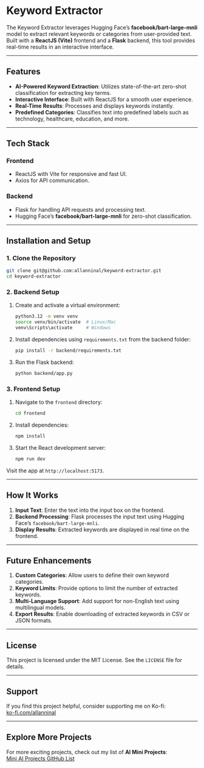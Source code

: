 
# Keyword Extractor

The Keyword Extractor leverages Hugging Face’s **facebook/bart-large-mnli** model to extract relevant keywords or categories from user-provided text. Built with a **ReactJS (Vite)** frontend and a **Flask** backend, this tool provides real-time results in an interactive interface.

---

## Features

- **AI-Powered Keyword Extraction**: Utilizes state-of-the-art zero-shot classification for extracting key terms.
- **Interactive Interface**: Built with ReactJS for a smooth user experience.
- **Real-Time Results**: Processes and displays keywords instantly.
- **Predefined Categories**: Classifies text into predefined labels such as technology, healthcare, education, and more.

---

## Tech Stack

### **Frontend**
- ReactJS with Vite for responsive and fast UI.
- Axios for API communication.

### **Backend**
- Flask for handling API requests and processing text.
- Hugging Face’s **facebook/bart-large-mnli** for zero-shot classification.

---

## Installation and Setup

### 1. Clone the Repository
```bash
git clone git@github.com:allanninal/keyword-extractor.git
cd keyword-extractor
```

### 2. Backend Setup
1. Create and activate a virtual environment:
   ```bash
   python3.12 -m venv venv
   source venv/bin/activate  # Linux/Mac
   venv\Scripts\activate     # Windows
   ```

2. Install dependencies using `requirements.txt` from the backend folder:
   ```bash
   pip install -r backend/requirements.txt
   ```

3. Run the Flask backend:
   ```bash
   python backend/app.py
   ```

### 3. Frontend Setup
1. Navigate to the `frontend` directory:
   ```bash
   cd frontend
   ```

2. Install dependencies:
   ```bash
   npm install
   ```

3. Start the React development server:
   ```bash
   npm run dev
   ```

Visit the app at `http://localhost:5173`.

---

## How It Works

1. **Input Text**: Enter the text into the input box on the frontend.
2. **Backend Processing**: Flask processes the input text using Hugging Face’s `facebook/bart-large-mnli`.
3. **Display Results**: Extracted keywords are displayed in real time on the frontend.

---

## Future Enhancements

1. **Custom Categories**: Allow users to define their own keyword categories.
2. **Keyword Limits**: Provide options to limit the number of extracted keywords.
3. **Multi-Language Support**: Add support for non-English text using multilingual models.
4. **Export Results**: Enable downloading of extracted keywords in CSV or JSON formats.

---

## License

This project is licensed under the MIT License. See the `LICENSE` file for details.

---

## Support

If you find this project helpful, consider supporting me on Ko-fi:  
[ko-fi.com/allanninal](https://ko-fi.com/allanninal)

---

## Explore More Projects

For more exciting projects, check out my list of **AI Mini Projects**:  
[Mini AI Projects GitHub List](https://github.com/stars/allanninal/lists/mini-ai-projects)
